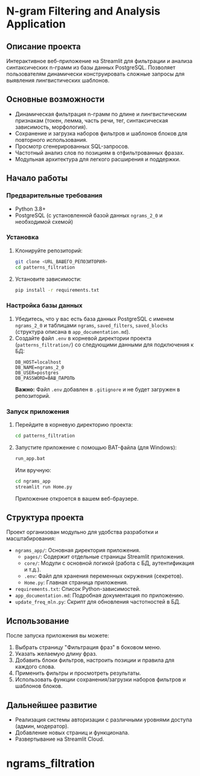 # N-gram Filtering and Analysis Application

## Описание проекта
Интерактивное веб-приложение на Streamlit для фильтрации и анализа синтаксических n-грамм из базы данных PostgreSQL. Позволяет пользователям динамически конструировать сложные запросы для выявления лингвистических шаблонов.

## Основные возможности
- Динамическая фильтрация n-грамм по длине и лингвистическим признакам (токен, лемма, часть речи, тег, синтаксическая зависимость, морфология).
- Сохранение и загрузка наборов фильтров и шаблонов блоков для повторного использования.
- Просмотр сгенерированных SQL-запросов.
- Частотный анализ слов по позициям в отфильтрованных фразах.
- Модульная архитектура для легкого расширения и поддержки.

## Начало работы

### Предварительные требования
- Python 3.8+
- PostgreSQL (с установленной базой данных `ngrams_2_0` и необходимой схемой)

### Установка
1.  Клонируйте репозиторий:
    ```bash
    git clone <URL_ВАШЕГО_РЕПОЗИТОРИЯ>
    cd patterns_filtration
    ```
2.  Установите зависимости:
    ```bash
    pip install -r requirements.txt
    ```

### Настройка базы данных
1.  Убедитесь, что у вас есть база данных PostgreSQL с именем `ngrams_2_0` и таблицами `ngrams`, `saved_filters`, `saved_blocks` (структура описана в `app_documentation.md`).
2.  Создайте файл `.env` в корневой директории проекта (`patterns_filtration/`) со следующими данными для подключения к БД:
    ```
    DB_HOST=localhost
    DB_NAME=ngrams_2_0
    DB_USER=postgres
    DB_PASSWORD=ВАШ_ПАРОЛЬ
    ```
    **Важно:** Файл `.env` добавлен в `.gitignore` и не будет загружен в репозиторий.

### Запуск приложения
1.  Перейдите в корневую директорию проекта:
    ```bash
    cd patterns_filtration
    ```
2.  Запустите приложение с помощью BAT-файла (для Windows):
    ```bash
    run_app.bat
    ```
    Или вручную:
    ```bash
    cd ngrams_app
    streamlit run Home.py
    ```
    Приложение откроется в вашем веб-браузере.

## Структура проекта
Проект организован модульно для удобства разработки и масштабирования:
-   `ngrams_app/`: Основная директория приложения.
    -   `pages/`: Содержит отдельные страницы Streamlit приложения.
    -   `core/`: Модули с основной логикой (работа с БД, аутентификация и т.д.).
    -   `.env`: Файл для хранения переменных окружения (секретов).
    -   `Home.py`: Главная страница приложения.
-   `requirements.txt`: Список Python-зависимостей.
-   `app_documentation.md`: Подробная документация по приложению.
-   `update_freq_mln.py`: Скрипт для обновления частотностей в БД.

## Использование
После запуска приложения вы можете:
1.  Выбрать страницу "Фильтрация фраз" в боковом меню.
2.  Указать желаемую длину фраз.
3.  Добавить блоки фильтров, настроить позиции и правила для каждого слова.
4.  Применить фильтры и просмотреть результаты.
5.  Использовать функции сохранения/загрузки наборов фильтров и шаблонов блоков.

## Дальнейшее развитие
-   Реализация системы авторизации с различными уровнями доступа (админ, модератор).
-   Добавление новых страниц и функционала.
-   Развертывание на Streamlit Cloud.


# ngrams_filtration

